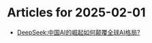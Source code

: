 # Articles for 2025-02-01

- [DeepSeek:中国AI的崛起如何颠覆全球AI格局?](https://keithhchen.github.io/wpa-md-previews/2025-02-01/html/DeepSeek中国AI的崛起如何颠覆全球AI格局.html)